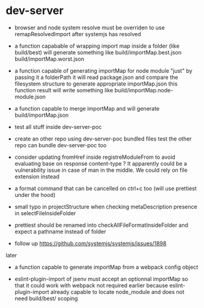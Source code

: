# dev-server

- browser and node system resolve must be overriden
  to use remapResolvedImport after systemjs has resolved

- a function capabable of wrapping import map inside a folder (like build/best)
  will generate something like
  build/importMap.best.json
  build/importMap.worst.json

- a function capable of generating importMap for node module
  "just" by passing it a folderPath
  it will read package.json and compare the filesystem structure to generate
  appropriate importMap.json
  this function result will write something like build/importMap.node-module.json

- a function capable to merge importMap and
  will generate build/importMap.json

- test all stuff inside dev-server-poc
- create an other repo using dev-server-poc bundled files
  test the other repo can bundle dev-server-poc too
- consider updating fromHref inside registreModuleFrom to
  avoid evaluating base on response content-type ?
  It apparently could be a vulnerability issue in case of man in the middle. We could rely on file extension instead
- a format command that can be cancelled on ctrl+c too
  (will use prettiest under the hood)

- small typo in projectStructure when checking metaDescription presence
  in selectFileInsideFolder
- prettiest should be renamed into checkAllFileFormatInsideFolder
  and expect a pathname instead of folder

- follow up https://github.com/systemjs/systemjs/issues/1898

later

- a function capable to generate importMap from a webpack config object

- eslint-plugin-import of jsenv must accept
  an optionnal importMap so that it could work with webpack
  not required earlier because eslint-plugin-import already capable to locate node_module and does not need build/best/ scoping
